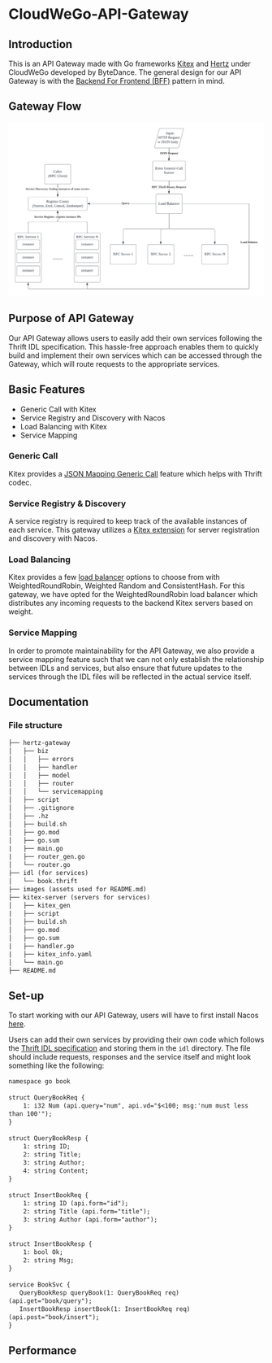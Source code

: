 # CloudWeGo-API-Gateway

## Introduction 
This is an API Gateway made with Go frameworks [Kitex](https://github.com/cloudwego/kitex) and [Hertz](https://github.com/cloudwego/hertz) under CloudWeGo developed by ByteDance. The general design for our API Gateway is with the [Backend For Frontend (BFF)](https://medium.com/mobilepeople/backend-for-frontend-pattern-why-you-need-to-know-it-46f94ce420b0) pattern in mind.

## Gateway Flow
![API Gateway Flow][api-gateway-flow]

[api-gateway-flow]: https://github.com/ApacheThriftHelicopter/cloudwego-api-gateway/blob/main/images/TikTok%20API%20Gateway%20Design%20Architecture.png "API Gateway Flow"

## Purpose of API Gateway
Our API Gateway allows users to easily add their own services following the Thrift IDL specification. This hassle-free approach enables them to quickly build and implement their own services which can be accessed through the Gateway, which will route requests to the appropriate services.

## Basic Features
- Generic Call with Kitex
- Service Registry and Discovery with Nacos
- Load Balancing with Kitex
- Service Mapping 

### Generic Call
Kitex provides a [JSON Mapping Generic Call](https://www.cloudwego.io/docs/kitex/tutorials/advanced-feature/generic-call/#4-json-mapping-generic-call) feature which helps with Thrift codec. 

### Service Registry & Discovery
A service registry is required to keep track of the available instances of each service. This gateway utilizes a [Kitex extension](https://github.com/kitex-contrib/registry-nacos) for server registration and discovery with Nacos.  

### Load Balancing
Kitex provides a few [load balancer](https://www.cloudwego.io/docs/kitex/tutorials/service-governance/loadbalance/) options to choose from with WeightedRoundRobin, Weighted Random and ConsistentHash. For this gateway, we have opted for the WeightedRoundRobin load balancer which distributes any incoming requests to the backend Kitex servers based on weight.

### Service Mapping
In order to promote maintainability for the API Gateway, we also provide a service mapping feature such that we can not only establish the relationship between IDLs and services, but also ensure that future updates to the services through the IDL files will be reflected in the actual service itself.  

## Documentation
### File structure
```
├── hertz-gateway
│   ├── biz
│   │   ├── errors
│   │   ├── handler
│   │   ├── model
│   │   ├── router
│   │   └── servicemapping
│   ├── script
│   ├── .gitignore
│   ├── .hz
│   ├── build.sh
│   ├── go.mod
│   ├── go.sum
|   ├── main.go
|   ├── router_gen.go
│   └── router.go
├── idl (for services)
│   └── book.thrift
├── images (assets used for README.md)
├── kitex-server (servers for services)
│   ├── kitex_gen
|   ├── script
│   ├── build.sh
│   ├── go.mod
│   ├── go.sum
|   ├── handler.go
|   ├── kitex_info.yaml
│   └── main.go
├── README.md
```

## Set-up
To start working with our API Gateway, users will have to first install Nacos [here](https://nacos.io/en-us/docs/v2/quickstart/quick-start.html). 

Users can add their own services by providing their own code which follows the [Thrift IDL specification](https://thrift.apache.org/docs/idl) and storing them in the `idl` directory. The file should include requests, responses and the service itself and might look something like the following:

```thrift
namespace go book

struct QueryBookReq {
    1: i32 Num (api.query="num", api.vd="$<100; msg:'num must less than 100'");
}

struct QueryBookResp {
    1: string ID;
    2: string Title;
    3: string Author;
    4: string Content; 
}

struct InsertBookReq {
    1: string ID (api.form="id");
    2: string Title (api.form="title");
    3: string Author (api.form="author");
}

struct InsertBookResp {
    1: bool Ok; 
    2: string Msg; 
}

service BookSvc {
   QueryBookResp queryBook(1: QueryBookReq req) (api.get="book/query");
   InsertBookResp insertBook(1: InsertBookReq req) (api.post="book/insert");
}
```

## Performance

